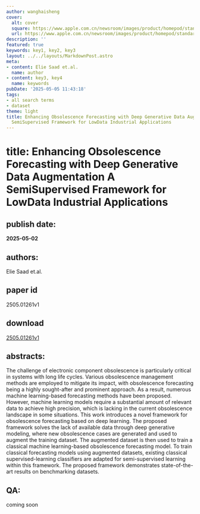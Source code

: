 ```yaml
---
author: wanghaisheng
cover:
  alt: cover
  square: https://www.apple.com.cn/newsroom/images/product/homepod/standard/Apple-HomePod-hero-230118_big.jpg.large_2x.jpg
  url: https://www.apple.com.cn/newsroom/images/product/homepod/standard/Apple-HomePod-hero-230118_big.jpg.large_2x.jpg
description: ''
featured: true
keywords: key1, key2, key3
layout: ../../layouts/MarkdownPost.astro
meta:
- content: Elie Saad et.al.
  name: author
- content: key3, key4
  name: keywords
pubDate: '2025-05-05 11:43:18'
tags:
- all search terms
- dataset
theme: light
title: Enhancing Obsolescence Forecasting with Deep Generative Data Augmentation A
  SemiSupervised Framework for LowData Industrial Applications
---
```


# title: Enhancing Obsolescence Forecasting with Deep Generative Data Augmentation A SemiSupervised Framework for LowData Industrial Applications 
## publish date: 
**2025-05-02** 
## authors: 
  Elie Saad et.al. 
## paper id
2505.01261v1
## download
[2505.01261v1](http://arxiv.org/abs/2505.01261v1)
## abstracts:
The challenge of electronic component obsolescence is particularly critical in systems with long life cycles. Various obsolescence management methods are employed to mitigate its impact, with obsolescence forecasting being a highly sought-after and prominent approach. As a result, numerous machine learning-based forecasting methods have been proposed. However, machine learning models require a substantial amount of relevant data to achieve high precision, which is lacking in the current obsolescence landscape in some situations. This work introduces a novel framework for obsolescence forecasting based on deep learning. The proposed framework solves the lack of available data through deep generative modeling, where new obsolescence cases are generated and used to augment the training dataset. The augmented dataset is then used to train a classical machine learning-based obsolescence forecasting model. To train classical forecasting models using augmented datasets, existing classical supervised-learning classifiers are adapted for semi-supervised learning within this framework. The proposed framework demonstrates state-of-the-art results on benchmarking datasets.
## QA:
coming soon
